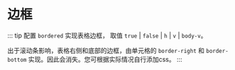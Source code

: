 # 边框

::: tip
配置 `bordered` 实现表格边框， 取值 `true` | `false` | `h` | `v` | `body-v`。

出于滚动条影响，表格右侧和底部的边框，由单元格的 `border-right` 和 `border-bottom` 实现。因此会消失。您可根据实际情况自行添加css。
:::
<demo vue="basic/border/Default.vue"></demo>